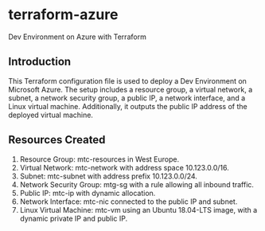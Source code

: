# terraform-azure
Dev Environment on Azure with Terraform

## Introduction
This Terraform configuration file is used to deploy a Dev Environment on Microsoft Azure. The setup includes a resource group, a virtual network, a subnet, a network security group, a public IP, a network interface, and a Linux virtual machine. Additionally, it outputs the public IP address of the deployed virtual machine.

## Resources Created
1. Resource Group: mtc-resources in West Europe.
2. Virtual Network: mtc-network with address space 10.123.0.0/16.
3. Subnet: mtc-subnet with address prefix 10.123.0.0/24.
4. Network Security Group: mtg-sg with a rule allowing all inbound traffic.
5. Public IP: mtc-ip with dynamic allocation.
6. Network Interface: mtc-nic connected to the public IP and subnet.
7. Linux Virtual Machine: mtc-vm using an Ubuntu 18.04-LTS image, with a dynamic private IP and public IP.